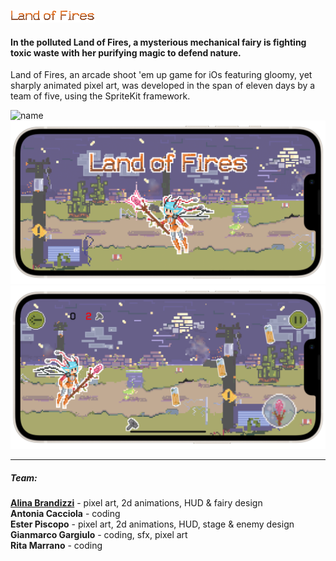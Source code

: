 ![My Image](https://github.com/acacciola22/LandOfFires/blob/newMain/LandOfFires/logo.gif)

#### In the polluted Land of Fires, a mysterious mechanical fairy is fighting toxic waste with her purifying magic to defend nature.

Land of Fires, an arcade shoot 'em up game for iOs featuring gloomy, yet sharply animated pixel art, was developed in the span of eleven days by a team of five, using the SpriteKit framework.

![name]([link](https://github.com/acacciola22/LandOfFires/blob/newMain/LandOfFires/lofgameplay480.mov))
![My Image](https://github.com/acacciola22/LandOfFires/blob/newMain/LandOfFires/LOF1.png)
![My Image](https://github.com/acacciola22/LandOfFires/blob/newMain/LandOfFires/LOF2.png)
_________________

##### Team:
**[Alina Brandizzi](https://www.behance.net/roaringspark)** - pixel art, 2d animations, HUD & fairy design  
**Antonia Cacciola** - coding  
**Ester Piscopo** - pixel art, 2d animations, HUD, stage & enemy design  
**Gianmarco Gargiulo** - coding, sfx, pixel art  
**Rita Marrano** - coding  
